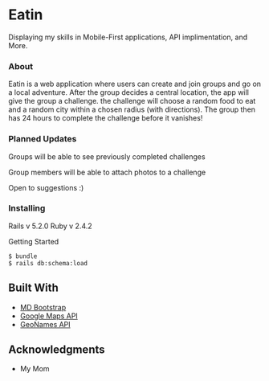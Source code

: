 # Eatin

Displaying my skills in Mobile-First applications, API implimentation, and More.

### About

Eatin is a web application where users can create and join groups and go on a local adventure. After the group decides a central location, the app will give the group a challenge. the challenge will choose a random food to eat and a random city within a chosen radius (with directions). The group then has 24 hours to complete the challenge before it vanishes!

### Planned Updates

Groups will be able to see previously completed challenges

Group members will be able to attach photos to a challenge

Open to suggestions :)

### Installing

Rails v 5.2.0
Ruby v 2.4.2

Getting Started
```
$ bundle
$ rails db:schema:load
```

## Built With

* [MD Bootstrap](https://fezvrasta.github.io/bootstrap-material-design/)
* [Google Maps API](https://developers.google.com/maps/)
* [GeoNames API](http://www.geonames.org/export/web-services.html)

## Acknowledgments

* My Mom